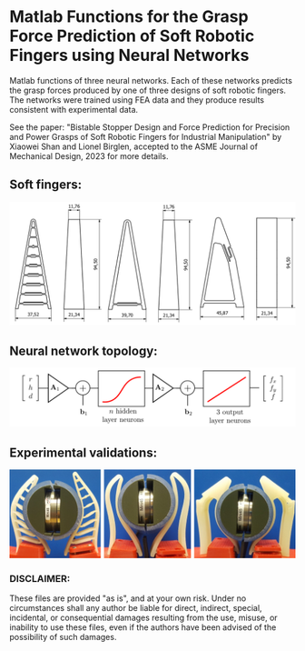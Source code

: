 # Matlab Functions for the Grasp Force Prediction of Soft Robotic Fingers using Neural Networks

Matlab functions of three neural networks. Each of these networks predicts the grasp forces produced by one of three designs of soft robotic fingers. The networks were trained using FEA data and they produce results consistent with experimental data.

See the paper:
"Bistable Stopper Design and Force Prediction for Precision and Power Grasps of Soft Robotic Fingers for Industrial Manipulation" by Xiaowei Shan and Lionel Birglen, accepted to the ASME Journal of Mechanical Design, 2023
for more details.


## Soft fingers:
![Soft Fingers](SoftFingerDesigns.png?raw=true "Title")

## Neural network topology:
![Neural predictor](NeuralNetArchitecture.png?raw=true "Title")

## Experimental validations:
![Experiments](SoftFingerGrasps.png?raw=true "Title")



###  DISCLAIMER:
These files are provided "as is", and at your own risk. Under no circumstances shall any author be liable for direct, indirect, special, incidental, or consequential damages resulting from the use, misuse, or inability to use these files, even if the authors have been advised of the possibility of such damages.

